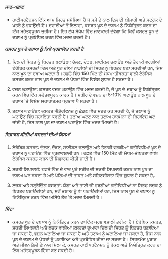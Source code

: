 ##### ਜਾਣ-ਪਛਾਣ
* ਹਾਈਪਰਟੈਨਸ਼ਨ ਇੱਕ ਆਮ ਸਿਹਤ ਸਮੱਸਿਆ ਹੈ ਜੋ ਸਮੇਂ ਦੇ ਨਾਲ ਦਿਲ ਦੀ ਬੀਮਾਰੀ ਅਤੇ ਸਟ੍ਰੋਕ ਦੇ ਖਤਰੇ ਨੂੰ ਵਧਾਉਂਦੀ ਹੈ। ਦਵਾਈਆਂ ਤੋਂ ਇਲਾਵਾ, ਕਸਰਤ ਖੂਨ ਦੇ ਦਬਾਅ ਨੂੰ ਨਿਯੰਤ੍ਰਿਤ ਕਰਨ ਦਾ ਇੱਕ ਮਹੱਤਵਪੂਰਨ ਤਰੀਕਾ ਹੈ। ਇਹ ਲੇਖ ਸੰਖੇਪ ਵਿੱਚ ਜਾਣਕਾਰੀ ਦੇਵੇਗਾ ਕਿ ਕਿਵੇਂ ਕਸਰਤ ਖੂਨ ਦੇ ਦਬਾਅ ਨੂੰ ਪ੍ਰਬੰਧਿਤ ਕਰਨ ਵਿੱਚ ਮਦਦ ਕਰਦੀ ਹੈ।

##### ਕਸਰਤ ਖੂਨ ਦੇ ਦਬਾਅ ਨੂੰ ਕਿਵੇਂ ਪ੍ਰਭਾਵਿਤ ਕਰਦੀ ਹੈ
1. ਦਿਲ ਦੀ ਸਿਹਤ ਨੂੰ ਬਿਹਤਰ ਬਣਾਉਣਾ: ਚੱਲਣ, ਦੌੜਣ, ਸਾਈਕਲ ਚਲਾਉਣ ਅਤੇ ਤੈਰਾਕੀ ਵਰਗੀਆਂ ਏਰੋਬਿਕ ਕਸਰਤਾਂ ਦਿਲ ਅਤੇ ਖੂਨ ਦੀਆਂ ਨਾੜੀਆਂ ਦੀ ਸਿਹਤ ਨੂੰ ਬਿਹਤਰ ਬਣਾ ਸਕਦੀਆਂ ਹਨ, ਜਿਸ ਨਾਲ ਖੂਨ ਦਾ ਦਬਾਅ ਘਟਦਾ ਹੈ। ਹਫ਼ਤੇ ਵਿੱਚ 150 ਮਿੰਟ ਦੀ ਮੱਧਮ-ਤੀਬਰਤਾ ਵਾਲੀ ਏਰੋਬਿਕ ਕਸਰਤ ਕਰਨ ਨਾਲ ਖੂਨ ਦੇ ਦਬਾਅ ਦੇ ਪੱਧਰਾਂ ਵਿੱਚ ਵਿਸ਼ੇਸ਼ ਸੁਧਾਰ ਹੋ ਸਕਦਾ ਹੈ।

2. ਵਜ਼ਨ ਘਟਾਉਣਾ: ਕਸਰਤ ਵਜ਼ਨ ਘਟਾਉਣ ਵਿੱਚ ਮਦਦ ਕਰਦੀ ਹੈ, ਜੋ ਖੂਨ ਦੇ ਦਬਾਅ ਨੂੰ ਨਿਯੰਤ੍ਰਿਤ ਕਰਨ ਵਿੱਚ ਇੱਕ ਮਹੱਤਵਪੂਰਨ ਕਾਰਕ ਹੈ। ਸਰੀਰ ਦੇ ਵਜ਼ਨ ਦਾ 5-10% ਘਟਾਉਣ ਨਾਲ ਖੂਨ ਦੇ ਦਬਾਅ 'ਤੇ ਵਿਸ਼ੇਸ਼ ਸਕਾਰਾਤਮਕ ਪ੍ਰਭਾਵ ਪੈ ਸਕਦਾ ਹੈ।

3. ਤਣਾਅ ਘਟਾਉਣਾ: ਕਸਰਤ ਐਂਡੋਰਫਿਨਜ਼ ਨੂੰ ਛੱਡਣ ਵਿੱਚ ਮਦਦ ਕਰ ਸਕਦੀ ਹੈ, ਜੋ ਤਣਾਅ ਨੂੰ ਘਟਾਉਣ ਵਿੱਚ ਸਹਾਇਤਾ ਕਰਦੀ ਹੈ। ਤਣਾਅ ਘਟਣ ਨਾਲ ਤਣਾਅ ਹਾਰਮੋਨਾਂ ਦੀ ਰਿਹਾਇਸ਼ ਘਟ ਜਾਂਦੀ ਹੈ, ਜਿਸ ਨਾਲ ਖੂਨ ਦਾ ਦਬਾਅ ਘਟਾਉਣ ਵਿੱਚ ਮਦਦ ਮਿਲਦੀ ਹੈ।

##### ਸਿਫ਼ਾਰਸ਼ ਕੀਤੀਆਂ ਕਸਰਤਾਂ ਦੀਆਂ ਕਿਸਮਾਂ
1. ਏਰੋਬਿਕ ਕਸਰਤ: ਚੱਲਣ, ਦੌੜਣ, ਸਾਈਕਲ ਚਲਾਉਣ ਅਤੇ ਤੈਰਾਕੀ ਵਰਗੀਆਂ ਗਤੀਵਿਧੀਆਂ ਖੂਨ ਦੇ ਦਬਾਅ ਨੂੰ ਘਟਾਉਣ ਵਿੱਚ ਪ੍ਰਭਾਵਸ਼ਾਲੀ ਹਨ। ਹਫ਼ਤੇ ਵਿੱਚ 150 ਮਿੰਟ ਦੀ ਮੱਧਮ-ਤੀਬਰਤਾ ਵਾਲੀ ਏਰੋਬਿਕ ਕਸਰਤ ਕਰਨ ਦੀ ਸਿਫ਼ਾਰਸ਼ ਕੀਤੀ ਜਾਂਦੀ ਹੈ।

2. ਸ਼ਕਤੀ ਸਿਖਲਾਈ: ਹਫ਼ਤੇ ਵਿੱਚ ਦੋ ਵਾਰ ਪੂਰੇ ਸਰੀਰ ਦੀ ਸ਼ਕਤੀ ਸਿਖਲਾਈ ਕਰਨ ਨਾਲ ਖੂਨ ਦਾ ਦਬਾਅ ਘਟ ਸਕਦਾ ਹੈ ਅਤੇ ਪੱਠਿਆਂ ਦੀ ਤਾਕਤ ਅਤੇ ਸਹਿਣਸ਼ੀਲਤਾ ਵਿੱਚ ਸੁਧਾਰ ਹੋ ਸਕਦਾ ਹੈ。

3. ਲਚਕ ਅਤੇ ਸਟ੍ਰੈਚਿੰਗ ਕਸਰਤਾਂ: ਯੋਗਾ ਅਤੇ ਤਾਈ ਚੀ ਵਰਗੀਆਂ ਗਤੀਵਿਧੀਆਂ ਨਾ ਸਿਰਫ਼ ਲਚਕ ਨੂੰ ਬਿਹਤਰ ਬਣਾਉਂਦੀਆਂ ਹਨ, ਸਗੋਂ ਤਣਾਅ ਨੂੰ ਵੀ ਘਟਾਉਂਦੀਆਂ ਹਨ, ਜਿਸ ਨਾਲ ਖੂਨ ਦੇ ਦਬਾਅ ਨੂੰ ਨਿਯੰਤ੍ਰਿਤ ਕਰਨ ਵਿੱਚ ਅਸਿੱਧੇ ਤੌਰ 'ਤੇ ਮਦਦ ਮਿਲਦੀ ਹੈ।

##### ਸਿੱਟਾ
* ਕਸਰਤ ਖੂਨ ਦੇ ਦਬਾਅ ਨੂੰ ਨਿਯੰਤ੍ਰਿਤ ਕਰਨ ਦਾ ਇੱਕ ਪ੍ਰਭਾਵਸ਼ਾਲੀ ਤਰੀਕਾ ਹੈ। ਏਰੋਬਿਕ ਕਸਰਤ, ਸ਼ਕਤੀ ਸਿਖਲਾਈ ਅਤੇ ਲਚਕ ਵਾਲੀਆਂ ਕਸਰਤਾਂ ਦੁਆਰਾ ਦਿਲ ਦੀ ਸਿਹਤ ਨੂੰ ਬਿਹਤਰ ਬਣਾਇਆ ਜਾ ਸਕਦਾ ਹੈ, ਵਜ਼ਨ ਘਟਾਇਆ ਜਾ ਸਕਦਾ ਹੈ ਅਤੇ ਤਣਾਅ ਨੂੰ ਘਟਾਇਆ ਜਾ ਸਕਦਾ ਹੈ, ਜਿਸ ਨਾਲ ਖੂਨ ਦੇ ਦਬਾਅ ਦੇ ਪੱਧਰਾਂ ਨੂੰ ਘਟਾਇਆ ਅਤੇ ਪ੍ਰਬੰਧਿਤ ਕੀਤਾ ਜਾ ਸਕਦਾ ਹੈ। ਸਿਹਤਮੰਦ ਖੁਰਾਕ ਅਤੇ ਜੀਵਨ ਸ਼ੈਲੀ ਦੇ ਨਾਲ ਮਿਲਾ ਕੇ, ਕਸਰਤ ਹਾਈਪਰਟੈਨਸ਼ਨ ਨੂੰ ਰੋਕਣ ਅਤੇ ਨਿਯੰਤ੍ਰਿਤ ਕਰਨ ਦਾ ਇੱਕ ਮਹੱਤਵਪੂਰਨ ਹਿੱਸਾ ਬਣ ਸਕਦੀ ਹੈ।